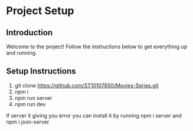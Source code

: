 # Project Setup

## Introduction

Welcome to the project! Follow the instructions below to get everything up and running.

## Setup Instructions

1. git clone https://github.com/ST10107850/Movies-Series.git
2. npm i
3. npm run server
4. npm run dev

   
If server it giving you error you can install it by running npm i server and npm i json-server

